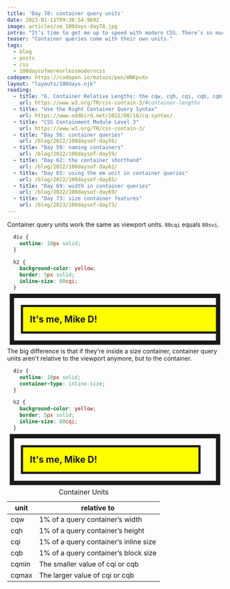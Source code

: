 ```yaml
---
title: 'Day 78: container query units'
date: 2023-01-11T09:38:54.969Z
image: articles/sm_100days-day78.jpg
intro: "It’s time to get me up to speed with modern CSS. There’s so much new in CSS that I know too little about. To change that I’ve started [#100DaysOfMoreOrLessModernCSS](/blog/2022/100-days-of-more-or-less-modern-css/). Why more or less modern CSS? Because some topics will be about cutting-edge features, while other stuff has been around for quite a while already, but I just have little to no experience with it."
teaser: "Container queries come with their own units."
tags:
  - blog
  - posts
  - css
  - 100daysofmoreorlessmoderncss
codepen: https://codepen.io/matuzo/pen/WNKpvXv
layout: "layouts/100days.njk"
reading:
  - title: "6. Container Relative Lengths: the cqw, cqh, cqi, cqb, cqmin, cqmax units"
    url: https://www.w3.org/TR/css-contain-3/#container-lengths
  - title: "Use the Right Container Query Syntax"
    url: https://www.oddbird.net/2022/08/18/cq-syntax/
  - title: "CSS Containment Module Level 3"
    url: https://www.w3.org/TR/css-contain-3/
  - title: "Day 56: container queries"
    url: /blog/2022/100daysof-day56/
  - title: "Day 59: naming containers"
    url: /blog/2022/100daysof-day59/
  - title: "Day 62: the container shorthand"
    url: /blog/2022/100daysof-day62/
  - title: "Day 65: using the em unit in container queries"
    url: /blog/2022/100daysof-day65/
  - title: "Day 69: width in container queries"
    url: /blog/2022/100daysof-day69/
  - title: "Day 73: size container features"
    url: /blog/2023/100daysof-day73/
---
```



<style>
  [data-sample] div {
    outline: 10px solid;
    overflow: auto;
    margin: 1rem;
  }

  .sample2 div {
    container-type: inline-size;
  }

  [data-sample] h2 {
    background-color: yellow;
    border: 5px solid;
    padding: 1rem;
    margin: 1rem;
    inline-size: 80cqi;
  }
</style>

Container query units work the same as viewport units. `80cqi` equals `80svi`.

```css
  div {
    outline: 10px solid;
  }

  h2 {
    background-color: yellow;
    border: 5px solid;
    inline-size: 80cqi;
  }
```

<div data-sample="demo">
  <div>
    <h2>It's me, Mike D!</h2>
  </div>
</div>

The big difference is that if they're inside a size container, container query units aren't relative to the viewport anymore, but to the container.

```css
  div {
    outline: 10px solid;
    container-type: inline-size;
  }

  h2 {
    background-color: yellow;
    border: 5px solid;
    inline-size: 80cqi;
  }
```

 <div data-sample="demo" class="sample2">
  <div>
    <h2>It's me, Mike D!</h2>
  </div>
</div>

<table class="data">
    <caption>Container Units</caption>
    <thead>
     <tr>
      <th>unit
      </th><th>relative to 
    </th></tr></thead><tbody>
     <tr>
      <td>cqw 
      </td><td>1% of a query container’s width
     </td></tr><tr>
      <td>cqh 
      </td><td>1% of a query container’s height
     </td></tr><tr>
      <td>cqi 
      </td><td>	1% of a query container’s inline size
     </td></tr><tr>
      <td>cqb 
      </td><td>	1% of a query container’s block size
     </td></tr><tr>
      <td>cqmin 
      </td><td>The smaller value of cqi or cqb 
     </td></tr><tr>
      <td>cqmax 
      </td><td>The larger value of cqi or cqb 
   </td></tr></tbody></table>